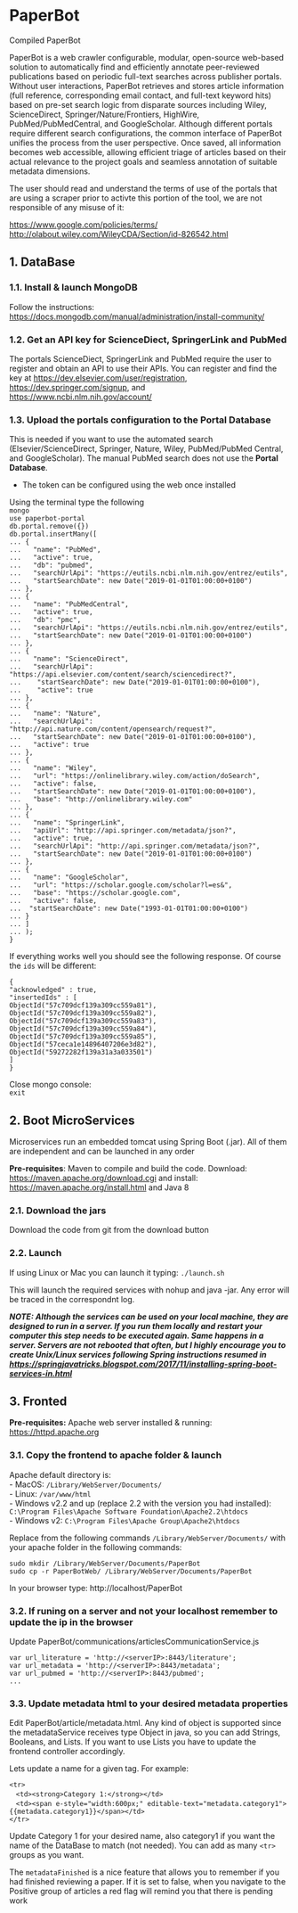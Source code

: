 # PaperBot
Compiled PaperBot

PaperBot is a web crawler configurable, modular, open-source web-based solution to automatically find and efficiently annotate peer-reviewed publications based on periodic full-text searches across publisher portals.
Without user interactions, PaperBot retrieves and stores article information (full reference, corresponding email contact, and full-text keyword hits) based on pre-set search logic from disparate sources including Wiley, ScienceDirect, Springer/Nature/Frontiers, HighWire, PubMed/PubMedCentral, and GoogleScholar.
Although different portals require different search configurations, the common interface of PaperBot unifies the process from the user perspective. Once saved, all information becomes web accessible, allowing efficient triage of articles based on their actual relevance to the project goals and seamless annotation of suitable metadata dimensions.

The user should read and understand the terms of use of the portals that are using a scraper prior to activte this portion of the tool, we are not responsible of any misuse of it:

https://www.google.com/policies/terms/ <br>
http://olabout.wiley.com/WileyCDA/Section/id-826542.html <br>



## 1. DataBase

### 1.1. Install & launch MongoDB
Follow the instructions: https://docs.mongodb.com/manual/administration/install-community/
 
### 1.2. Get an API key for ScienceDiect, SpringerLink and PubMed

The portals ScienceDiect, SpringerLink and PubMed require the user to register and obtain an API to use their APIs. 
You can register and find the key at https://dev.elsevier.com/user/registration, https://dev.springer.com/signup, and https://www.ncbi.nlm.nih.gov/account/

### 1.3. Upload the portals configuration to the **Portal Database**

This is needed if you want to use the automated search (Elsevier/ScienceDirect, Springer, Nature, Wiley, PubMed/PubMed Central, and GoogleScholar). The manual PubMed search does not use the **Portal Database**.
* The token can be configured using the web once installed

Using the terminal type the following
<br>
`mongo`
<br>
`use paperbot-portal`
<br>
`db.portal.remove({})`
<br>
`db.portal.insertMany([`<br>
`... {`<br>
`...   "name": "PubMed",`<br>
`...   "active": true,`<br>
`...   "db": "pubmed",`<br>
`...   "searchUrlApi": "https://eutils.ncbi.nlm.nih.gov/entrez/eutils",`<br>
`...   "startSearchDate": new Date("2019-01-01T01:00:00+0100")`<br>
`... },`<br>
`... {`<br>
`...   "name": "PubMedCentral",`<br>
`...   "active": true,`<br>
`...   "db": "pmc",`<br>
`...   "searchUrlApi": "https://eutils.ncbi.nlm.nih.gov/entrez/eutils",`<br>
`...   "startSearchDate": new Date("2019-01-01T01:00:00+0100")`<br>
`... },`<br>
`... {`<br>
`...   "name": "ScienceDirect",`<br>
`...   "searchUrlApi": "https://api.elsevier.com/content/search/sciencedirect?",`<br>
`...    "startSearchDate": new Date("2019-01-01T01:00:00+0100"),`<br>
`...    "active": true`<br>
`... },`<br>
`... {`<br>
`...   "name": "Nature",`<br>
`...   "searchUrlApi": "http://api.nature.com/content/opensearch/request?",`<br>
`...   "startSearchDate": new Date("2019-01-01T01:00:00+0100"),`<br>
`...   "active": true`<br>
`... },`<br>
`... {`<br>
`...   "name": "Wiley",`<br>
`...   "url": "https://onlinelibrary.wiley.com/action/doSearch",`<br>
`...   "active": false,`<br>
`...   "startSearchDate": new Date("2019-01-01T01:00:00+0100"),`<br>
`...   "base": "http://onlinelibrary.wiley.com"`<br>
`... },`<br>
`... {`<br>
`...   "name": "SpringerLink",`<br>
`...   "apiUrl": "http://api.springer.com/metadata/json?",`<br>
`...   "active": true,`<br>
`...   "searchUrlApi": "http://api.springer.com/metadata/json?",`<br>
`...   "startSearchDate": new Date("2019-01-01T01:00:00+0100")`<br>
`... },`<br>
`... {`<br>
`...   "name": "GoogleScholar",`<br>
`...   "url": "https://scholar.google.com/scholar?l=es&",`<br>
`...   "base": "https://scholar.google.com",`<br>
`...   "active": false,`<br>
`...  "startSearchDate": new Date("1993-01-01T01:00:00+0100")`<br>
`... }`<br>
`... ]`<br>
`... );`<br>
`}`<br>

If everything works well you should see the following response. Of course the `ids` will be different:

`{`<br>
	`"acknowledged" : true,`<br>
	`"insertedIds" : [`<br>
		`ObjectId("57c709dcf139a309cc559a81"),`<br>
		`ObjectId("57c709dcf139a309cc559a82"),`<br>
		`ObjectId("57c709dcf139a309cc559a83"),`<br>
		`ObjectId("57c709dcf139a309cc559a84"),`<br>
		`ObjectId("57c709dcf139a309cc559a85"),`<br>
		`ObjectId("57ceca1e14896407206e3d82"),`<br>
		`ObjectId("59272282f139a31a3a033501")`<br>
	`]`<br>
`}`<br>

Close mongo console:
<br>
`exit`
<br>
## 2. Boot MicroServices
Microservices run an embedded tomcat using Spring Boot (.jar). All of them are independent and can be launched in any order

**Pre-requisites**: Maven to compile and build the code. Download: https://maven.apache.org/download.cgi and install: https://maven.apache.org/install.html and Java 8


### 2.1. Download the jars

Download the code from git from the download button

### 2.2. Launch
If using Linux or Mac you can launch it typing:
`./launch.sh`<br>

This will launch the required services with nohup and java -jar. Any error will be traced in the correspondnt log. 

_**NOTE: Although the services can be used on your local machine, they are designed to run in a server. If you run them locally and restart your computer this step needs to be executed again. Same happens in a server. Servers are not rebooted that often, but I highly encourage you to create Unix/Linux services following Spring instructions resumed in https://springjavatricks.blogspot.com/2017/11/installing-spring-boot-services-in.html**_ 



## 3. Fronted

**Pre-requisites:** Apache web server installed & running: https://httpd.apache.org

### 3.1. Copy the frontend to apache folder & launch

Apache default directory is: <br>
	- MacOS: `/Library/WebServer/Documents/` <br>
	- Linux: `/var/www/html` <br>
	- Windows v2.2 and up (replace 2.2 with the version you had installed):
	`C:\Program Files\Apache Software Foundation\Apache2.2\htdocs` <br>
	- Windows v2:
	`C:\Program Files\Apache Group\Apache2\htdocs` <br>
	

Replace from the following commands `/Library/WebServer/Documents/` with your apache folder in the following commands:

`sudo mkdir /Library/WebServer/Documents/PaperBot` <br>
`sudo cp -r PaperBotWeb/ /Library/WebServer/Documents/PaperBot` <br>

In your browser type: http://localhost/PaperBot

### 3.2. If runing on a server and not your localhost remember to update the ip in the browser

Update PaperBot/communications/articlesCommunicationService.js 

`var url_literature = 'http://<serverIP>:8443/literature';`<br>
`var url_metadata = 'http://<serverIP>:8443/metadata';`<br>
`var url_pubmed = 'http://<serverIP>:8443/pubmed';`<br>
`...`


### 3.3. Update metadata html to your desired metadata properties 

Edit PaperBot/article/metadata.html. Any kind of object is supported since the metadataService receives type Object in java, so you can add Strings, Booleans, and Lists. If you want to use Lists you have to update the frontend controller accordingly.

Lets update a name for a given tag. For example:

 `<tr>`<br>
    `<td><strong>Category 1:</strong></td>`<br>
    `<td><span e-style="width:600px;" editable-text="metadata.category1">{{metadata.category1}}</span></td>`<br>
 `</tr>`<br>
 
 Update Category 1 for your desired name, also category1 if you want the name of the DataBase to match (not needed). You can add as many `<tr>` groups as you want.
 
 The `metadataFinished` is a nice feature that allows you to remember if you had finished reviewing a paper. If it is set to false, when you navigate to the Positive group of articles a red flag will remind you that there is pending work




